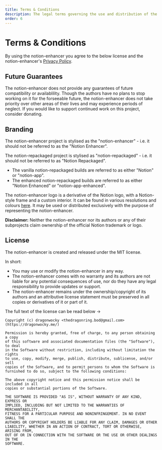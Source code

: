 ```yaml
---
title: Terms & Conditions
description: The legal terms governing the use and distribution of the notion-enhancer.
order: 6
---
```


# Terms & Conditions

By using the notion-enhancer you agree to the below license and
the notion-enhancer's [Privacy Policy](./privacy-policy.md).

## Future Guarantees

The notion-enhancer does not provide any guarantees of future
compatibility or availablility. Though the authors have no plans
to stop working on it for the forseeable future, the notion-enhancer
does not take priority over other areas of their lives and may
experience periods of neglect. If you would like to support
continued work on this project, consider donating.

## Branding

The notion-enhancer project is stylised as the "notion-enhancer"
\- i.e. it should not be referred to as the "Notion Enhancer".

The notion-repackaged project is stylised as "notion-repackaged"
\- i.e. it should not be referred to as "Notion Repackaged".

- The vanilla notion-repackaged builds are referred to as either "Notion"
  or "notion-app".
- The enhanced notion-repackaged builds are referred to as either "Notion Enhanced"
  or "notion-app-enhanced".

The notion-enhancer logo is a derivative of the Notion logo,
with a Notion-style frame and a custom interior.
It can be found in various resolutions and colours
[here](https://github.com/notion-enhancer/media).
It may be used or distributed exclusively with the purpose
of representing the notion-enhancer.

**Disclaimer:** Neither the notion-enhancer nor its authors
or any of their subprojects claim ownership of the official Notion
trademark or logo.

## License

The notion-enhancer is created and released under the MIT license.

In short:

- You may use or modify the notion-enhancer in any way.
- The notion-enhancer comes with no warranty and its authors
  are not liable for any potential consequences of use, nor do
  they have any legal responsibility to provide updates or
  support.
- The notion-enhancer remains under the ownership/copyright of
  its authors and an attributive license statement must be
  preserved in all copies or derivatives of it or part of it.

The full text of the license can be read below →

```plaintext MIT License
Copyright (c) dragonwocky <thedragonring.bod@gmail.com> (https://dragonwocky.me/)

Permission is hereby granted, free of charge, to any person obtaining a copy
of this software and associated documentation files (the "Software"), to deal
in the Software without restriction, including without limitation the rights
to use, copy, modify, merge, publish, distribute, sublicense, and/or sell
copies of the Software, and to permit persons to whom the Software is
furnished to do so, subject to the following conditions:

The above copyright notice and this permission notice shall be included in all
copies or substantial portions of the Software.

THE SOFTWARE IS PROVIDED "AS IS", WITHOUT WARRANTY OF ANY KIND, EXPRESS OR
IMPLIED, INCLUDING BUT NOT LIMITED TO THE WARRANTIES OF MERCHANTABILITY,
FITNESS FOR A PARTICULAR PURPOSE AND NONINFRINGEMENT. IN NO EVENT SHALL THE
AUTHORS OR COPYRIGHT HOLDERS BE LIABLE FOR ANY CLAIM, DAMAGES OR OTHER
LIABILITY, WHETHER IN AN ACTION OF CONTRACT, TORT OR OTHERWISE, ARISING FROM,
OUT OF OR IN CONNECTION WITH THE SOFTWARE OR THE USE OR OTHER DEALINGS IN THE
SOFTWARE.
```
